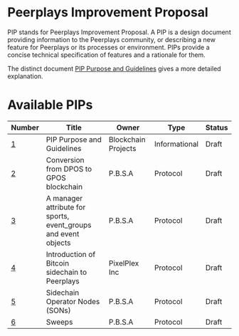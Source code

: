 # Peerplays Improvement Proposal

PIP stands for Peerplays Improvement Proposal. A PIP is a design
document providing information to the Peerplays community, or describing
a new feature for Peerplays or its processes or environment. PIPs
provide a concise technical specification of features and a rationale
for them.

The distinct document [PIP Purpose and Guidelines](pip-0001.md) gives a
more detailed explanation.

# Available PIPs

Number             | Title                                                    | Owner               | Type           | Status
-------------------|----------------------------------------------------------|---------------------|----------------|--------
[1](pip-0001.md)   | PIP Purpose and Guidelines                               | Blockchain Projects | Informational  | Draft
[2](pip-0002.md)   | Conversion from DPOS to GPOS blockchain                  | P.B.S.A             | Protocol       | Draft
[3](pip-0003.md)   | A manager attribute for sports, event_groups and event objects   | P.B.S.A             | Protocol       | Draft
[4](pip-0004.md)   | Introduction of Bitcoin sidechain to Peerplays   | PixelPlex Inc             | Protocol       | Draft
[5](pip-0005.md)   | Sidechain Operator Nodes (SONs)                          | P.B.S.A             | Protocol        |   Draft
[6](pip-0006.md)   | Sweeps                                                   | P.B.S.A             | Protocol        |   Draft